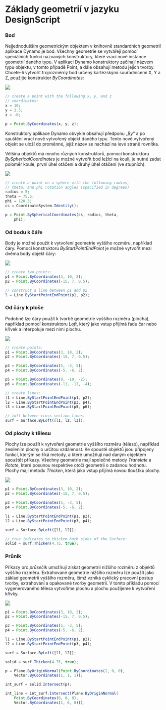 # Základy geometrií v jazyku DesignScript

### Bod

Nejjednodušším geometrickým objektem v knihovně standardních geometrií aplikace Dynamo je bod. Všechny geometrie se vytvářejí pomocí speciálních funkcí nazvaných konstruktory, které vrací nové instance geometrií daného typu. V aplikaci Dynamo konstruktory začínají názvem typu objektu, v tomto případě Point, a dále obsahují metodu jejich tvorby. Chcete-li vytvořit trojrozměrný bod určený kartézskými souřadnicemi X, Y a Z, použijte konstruktor _ByCoordinates_:

![](../images/8-2/1/GeometryBasics\_01.png)

```js
// create a point with the following x, y, and z
// coordinates:
x = 10;
y = 2.5;
z = -6;

p = Point.ByCoordinates(x, y, z);
```

Konstruktory aplikace Dynamo obvykle obsahují předponu „_By_“ a po spuštění vrací nově vytvořený objekt daného typu. Tento nově vytvořený objekt se uloží do proměnné, jejíž název se nachází na levé straně rovnítka.

Většina objektů má mnoho různých konstruktorů, pomocí konstruktoru _BySphericalCoordinates_ je možné vytvořit bod ležící na kouli, je nutné zadat poloměr koule, první úhel otáčení a druhý úhel otáčení (ve stupních):

![](../images/8-2/1/GeometryBasics\_02.png)

```js
// create a point on a sphere with the following radius,
// theta, and phi rotation angles (specified in degrees)
radius = 5;
theta = 75.5;
phi = 120.3;
cs = CoordinateSystem.Identity();

p = Point.BySphericalCoordinates(cs, radius, theta,
    phi);
```

### Od bodu k čáře

Body je možné použít k vytvoření geometrie vyššího rozměru, například čáry. Pomocí konstruktoru _ByStartPointEndPoint_ je možné vytvořit mezi dvěma body objekt čáry:

![](../images/8-2/1/GeometryBasics\_03.png)

```js
// create two points:
p1 = Point.ByCoordinates(3, 10, 2);
p2 = Point.ByCoordinates(-15, 7, 0.5);

// construct a line between p1 and p2
l = Line.ByStartPointEndPoint(p1, p2);
```

### Od čáry k ploše

Podobně lze čáry použít k tvorbě geometrie vyššího rozměru (plocha), například pomocí konstruktoru _Loft_, který jako vstup přijímá řadu čar nebo křivek a interpoluje mezi nimi plochu.

![](../images/8-2/1/GeometryBasics\_04.png)

```js
// create points:
p1 = Point.ByCoordinates(3, 10, 2);
p2 = Point.ByCoordinates(-15, 7, 0.5);

p3 = Point.ByCoordinates(5, -3, 5);
p4 = Point.ByCoordinates(-5, -6, 2);

p5 = Point.ByCoordinates(9, -10, -2);
p6 = Point.ByCoordinates(-11, -12, -4);

// create lines:
l1 = Line.ByStartPointEndPoint(p1, p2);
l2 = Line.ByStartPointEndPoint(p3, p4);
l3 = Line.ByStartPointEndPoint(p5, p6);

// loft between cross section lines:
surf = Surface.ByLoft([l1, l2, l3]);
```

### Od plochy k tělesu

Plochy lze použít k vytvoření geometrie vyššího rozměru (těleso), například zesílením plochy o určitou vzdálenost. Ke spoustě objektů jsou připojeny funkcí, kterým se říká metody, a které umožňují nad daným objektem spouštět příkazy. Všechny geometrie mají společné metody _Translate_ a _Rotate_, které posunou respektive otočí geometrii o zadanou hodnotu. Plochy mají metodu _Thicken_, která jako vstup přijímá novou tloušťku plochy.

![](../images/8-2/1/GeometryBasics\_05.png)

```js
p1 = Point.ByCoordinates(3, 10, 2);
p2 = Point.ByCoordinates(-15, 7, 0.5);

p3 = Point.ByCoordinates(5, -3, 5);
p4 = Point.ByCoordinates(-5, -6, 2);

l1 = Line.ByStartPointEndPoint(p1, p2);
l2 = Line.ByStartPointEndPoint(p3, p4);

surf = Surface.ByLoft([l1, l2]);

// true indicates to thicken both sides of the Surface:
solid = surf.Thicken(4.75, true);
```

### Průnik

Příkazy pro _průsečík_ umožňují získat geometrii nižšího rozměru z objektů vyššího rozměru. Extrahované geometrie nižšího rozměru lze použít jako základ geometrií vyššího rozměru, čímž vzniká cyklický pracovní postup tvorby, extrahování a opakované tvorby geometrií. V tomto příkladu pomocí vygenerovaného tělesa vytvoříme plochu a plochu použijeme k vytvoření křivky.

![](../images/8-2/1/GeometryBasics\_06.png)

```js
p1 = Point.ByCoordinates(3, 10, 2);
p2 = Point.ByCoordinates(-15, 7, 0.5);

p3 = Point.ByCoordinates(5, -3, 5);
p4 = Point.ByCoordinates(-5, -6, 2);

l1 = Line.ByStartPointEndPoint(p1, p2);
l2 = Line.ByStartPointEndPoint(p3, p4);

surf = Surface.ByLoft([l1, l2]);

solid = surf.Thicken(4.75, true);

p = Plane.ByOriginNormal(Point.ByCoordinates(2, 0, 0),
    Vector.ByCoordinates(1, 1, 1));

int_surf = solid.Intersect(p);

int_line = int_surf.Intersect(Plane.ByOriginNormal(
    Point.ByCoordinates(0, 0, 0),
    Vector.ByCoordinates(1, 0, 0)));
```

